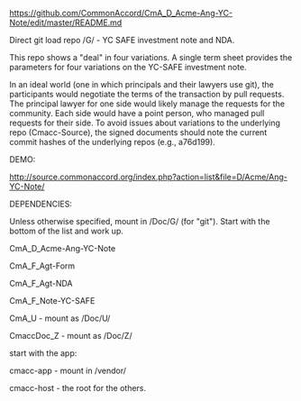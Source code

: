 <a href="https://github.com/CommonAccord/CmA_D_Acme-Ang-YC-Note/edit/master/README.md">https://github.com/CommonAccord/CmA_D_Acme-Ang-YC-Note/edit/master/README.md</a>

Direct git load repo /G/ - YC SAFE investment note and NDA.

This repo shows a "deal" in four variations.  A single term sheet provides the parameters for four variations on the YC-SAFE investment note.

In an ideal world (one in which principals and their lawyers use git), the participants would negotiate the terms of the transaction by pull requests.  The principal lawyer for one side would likely manage the requests for the community.  Each side would have a point person, who managed pull requests for their side.
To avoid issues about variations to the underlying repo (Cmacc-Source), the signed documents should note the current commit hashes of the underlying repos (e.g., a76d199).

DEMO:

http://source.commonaccord.org/index.php?action=list&file=D/Acme/Ang-YC-Note/

DEPENDENCIES:

Unless otherwise specified, mount in /Doc/G/   (for "git").  Start with the bottom of the list and work up. 

CmA_D_Acme-Ang-YC-Note

CmA_F_Agt-Form

CmA_F_Agt-NDA

CmA_F_Note-YC-SAFE

CmA_U  - mount as /Doc/U/

CmaccDoc_Z  - mount as /Doc/Z/

start with the app:

cmacc-app  - mount in /vendor/

cmacc-host  - the root for the others. 






